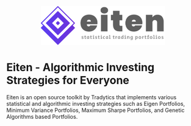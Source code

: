 <p align="center">
  <img width="325" src="figures/normal-512x512.png">
</p>

# Eiten - Algorithmic Investing Strategies for Everyone
Eiten is an open source toolkit by Tradytics that implements various statistical and algorithmic investing strategies such as Eigen Portfolios, Minimum Variance Portfolios, Maximum Sharpe Portfolios, and Genetic Algorithms based Portfolios.
